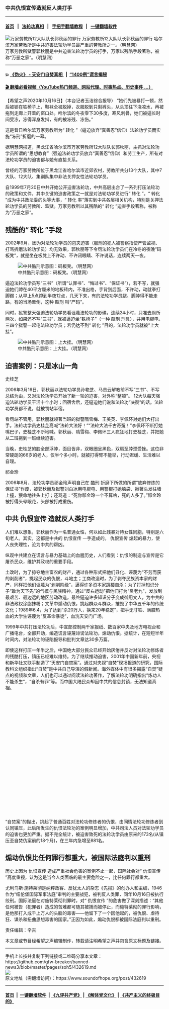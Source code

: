 ### 中共仇恨宣传造就反人类打手
------------------------

#### [首页](https://github.com/gfw-breaker/banned-news3/blob/master/README.md) &nbsp;&nbsp;|&nbsp;&nbsp; [法轮功真相](https://github.com/begood0513/basic/blob/master/README.md)  &nbsp;&nbsp;|&nbsp;&nbsp; [手把手翻墙教程](https://github.com/gfw-breaker/guides/wiki)  &nbsp;&nbsp;|&nbsp;&nbsp; [一键翻墙软件](https://github.com/gfw-breaker/nogfw/blob/master/README.md)  



<div><img alt=" 万家劳教所12大队队长郭秋丽的罪行 万家劳教所12大队队长郭秋丽的罪行 哈尔滨万家劳教所是中共迫害法轮功学员最严重的劳教所之一。（明慧网）" src="https://img.soundofhope.org/2020-10/1602814686325.jpg"/>
<br/><figcaption class="caption">
 万家劳教所狱警郭秋丽是中共迫害法轮功学员的打手，万家以残酷手段著称，被称“万恶之家”。（明慧网）
</figcaption></div><hr/>

#### 💥 [《伪火》 - 天安门自焚真相 ](http://158.247.195.190:10000/videos/blog/weihuo.html)&nbsp; |&nbsp; [“1400例”谎言揭秘  ](http://158.247.195.190:10000/videos/blog/jiexi1400.html)

#### [ 🎬  翻墙必看视频（YouTube热门频道、网站代理、时事热点、历史事件 ...）](https://github.com/gfw-breaker/links/blob/master/banned.md)

<div><div class="Content__Wrapper sc-1bvya0-0 grZQxZ">
 <p class="meta-top">
  <span class="meta">
   【希望之声2020年10月16日】（本台记者玉洁综合报导）
  </span>
  “她们先被暴打一顿，然后被锁在铁椅子上，鞋袜全被脱掉，衣服脱到只剩裤头，从头顶往下浇凉水，再被拖到走廊上开着的窗口处。哈尔滨的冬夜零下30多度，寒风刺骨，她们被逼长时间受冻，冻得浑身发抖，有的被冻残、冻伤。”
 </p>
 <p>
  这是昔日哈尔滨万家劳教所为“
  <ok href="/term/249301">
   转化
  </ok>
  ”（逼迫放弃“真善忍”信仰）法轮功学员而实施“冻刑”折磨的一幕。
 </p>
 <div class="AD_Embed__Wrap-sc-1xslmin-0 igMuqX module desktop">
  <div>
  </div>
 </div>
 <p>
  据明慧网报道，黑龙江省哈尔滨市万家劳教所12大队队长郭秋丽，主抓对法轮功学员所谓的“思想教育”（强迫法轮功学员放弃“真善忍”信仰）和劳工生产，所有对法轮功学员的迫害都与她有直接关系。
 </p>
 <p>
  曾经的万家劳教所位于黑龙江省哈尔滨市近郊农村，劳教所共分13个大队，其中7大队、12大队、集训队集中非法关押女性法轮功学员。
 </p>
 <p>
  自1999年7月20日中共开始公开迫害法轮功，中共高层出台了一系列打压法轮功的政策和文件，其中关键的迫害政策之一就是对法轮功学员进行“
  <ok href="/term/249301">
   转化
  </ok>
  ”。“
  <ok href="/term/249301">
   转化
  </ok>
  ”成为中共政法委的头等大事，“
  <ok href="/term/249301">
   转化
  </ok>
  率”落实到中共各层相关机构，特别是关押法轮功学员的劳教所、监狱。万家劳教所以其残酷的“
  <ok href="/term/249301">
   转化
  </ok>
  ”迫害手段著称，被称为“万恶之家”。
 </p>
 <h2>
  残酷的“
  <ok href="/term/249301">
   转化
  </ok>
  ”手段
 </h2>
 <p>
  2002年9月，因为对法轮功学员的包夹迫害（服刑的犯人被警察指使严管监视、打骂折磨法轮功学员）均无效果，郭秋丽等下令罚法轮功学员们在冷冬的夜晚“码板凳”，就是坐在板凳上不许动、不许闭眼睛、不许说话，连续两天一夜。
 </p>
 <figure class="OImage__StyledFigure-sc-1lfley0-0 hHSfVg">
  <img alt="中共酷刑示意图：码板凳。（明慧网）" src="https://img.soundofhope.org/2020-10/1602814310597.jpg"/>
  <br/><figcaption>
   中共酷刑示意图：码板凳。（明慧网）
  </figcaption>
 </figure>
 <p>
  逼迫法轮功学员写“三书”（所谓“认罪书”、“悔过书”、“保证书”），若不写，就强迫她们蹲在40平方厘米的地板砖内，不准出格，手背到后面，不许动，动就拳打脚踢；从早上5点蹲到半夜12点，几天下来，有的法轮功学员腿、脚肿得不能走路，有的当场晕倒，这种
  <ok href="/term/8379">
   酷刑
  </ok>
  叫“严码”。
 </p>
 <p>
  同时，狱警整天强迫法轮功学员看诬蔑法轮功的影碟，连续24小时，只准去厕所两次，如果还不写“三书”，就被逼迫坐“铁椅子”（一种
  <ok href="/term/8379">
   酷刑
  </ok>
  刑具），并用电棍电，三四个狱警一起电法轮功学员；若仍达不到“
  <ok href="/term/249301">
   转化
  </ok>
  ”目的，法轮功学员就被“上大挂”。
 </p>
 <figure class="OImage__StyledFigure-sc-1lfley0-0 hHSfVg">
  <img alt="中共酷刑示意图：上大挂。（明慧网）" src="https://img.soundofhope.org/2020-10/1602814478264.jpg"/>
  <br/><figcaption>
   中共酷刑示意图：上大挂。（明慧网）
  </figcaption>
 </figure>
 <h2>
  迫害案例：只是冰山一角
 </h2>
 <p>
  史桂芝
 </p>
 <p>
  2006年3月16日，郭秋丽以法轮功学员孙艳芝、马贵云解教前不写“三书”、不写总结为由，又对法轮功学员开始了新一轮的迫害，对外称“整顿”。 12大队每天强迫法轮功学员干活十个小时；回宿舍后，还逼迫她们说和法轮功“决裂”的话。法轮功学员都不说，就被罚站半宿。
 </p>
 <p>
  看罚站不管用，郭秋丽就领著当班的狱警隋雪梅、王美英、李佩环对她们大打出手。法轮功学员史桂芝高喊“法轮大法好！”“法轮大法千古奇冤！”李佩环不断打她嘴巴子，史桂芝不断地喊。郭秋丽、隋雪梅、李佩环三人疯狂地打史桂芝，并把她从二班拖到一班继续迫害。
 </p>
 <p>
  当晚，史桂芝的脸全部浮肿，面目皆非，双眼圈呈黑色，双肩至脖颈受挫。这位非常硬朗的66岁的老人，仅半个多小时，就被打得臂不能举，行动迟缓、生活难以自理。
 </p>
 <p>
  祁金玲
 </p>
 <p>
  2006年8月，法轮功学员祁金玲声明自己在
  <ok href="/term/8379">
   酷刑
  </ok>
  折磨下所做的所谓“放弃修炼的保证书”作废，被郭秋丽及狱警刘白冰用电棍电、用警棍打她脑袋、揪著头发往墙上撞，狠命地往头上打；还骂道：“死你祁金玲一个不算啥，死的人多了。”祁金玲被打得头晕眼花，头部被打成重伤。
 </p>
 <h2>
  中共
  <ok href="/term/27479">
   仇恨宣传
  </ok>
  造就反人类打手
 </h2>
 <p>
  人们难以想象，郭秋丽作为一名普通女性，何以如此残暴对待女性同胞，特别是六旬老人。其实，这都是中共的
  <ok href="/term/27479">
   仇恨宣传
  </ok>
  一手造成的。
  <ok href="/term/27479">
   仇恨宣传
  </ok>
  煽起的暴力，使人丧失理性，沦为中共的帮凶。
 </p>
 <div class="AD_Embed__Wrap-sc-1xslmin-0 igMuqX module desktop">
  <div>
  </div>
 </div>
 <p>
  纵观中共建立在谎言与暴力基础上的血腥历史，人们看到：仇恨的制造与宣传是它屠杀民众，维护其政权的重要手段。
 </p>
 <p>
  土改时，为了掠夺地主富农的财产，通过各种形式把他们丑化、诬蔑为“不劳而获的剥削者”，挑起民众的仇恨，斗地主；工商改造时，为了剥夺民族资本家的财产，同样把他们诬蔑为“剥削阶级”，逼得许多资本家跳楼自杀；为了打掉知识分子“敢为天下先”的气概与民族精神，通过“反右运动”把他们打为“臭老九”，发放到最艰苦、最边远的地区劳动改造，最终逼迫许多知识分子变成御用文人，为中共的非法政权涂脂抹粉；文革中煽动仇恨，挑起群众斗群众，摧毁了中华五千年的传统文化；1989年6.4，为了达到“杀20万人，换来20年稳定”，把手无寸铁、满腔热血的大学生诬蔑为“反革命暴徒”，血洗天安门广场。
 </p>
 <p>
  1999年中共打压法轮功后，中宣部控制两千家报纸、数百家中央及地方电视台和广播电台，全部开动，编造谎言诬蔑诽谤法轮功，煽动仇恨。据统计，在短短半年时间内，对法轮功的诬陷报导和批判文章达30多万篇。
 </p>
 <p>
  即使这样打压一年半之后，中国绝大部分民众已经开始厌倦并反对对法轮功修炼者的残酷打压，镇压已经难以维持。为了继续推动迫害，2001年中国新年前，央视和新华社又联手制造了“天安门自焚案”。通过对央视“自焚”现场报道的研究，国际教科文组织指出“自焚”是中共自己导演的假新闻。海外媒体中有很多揭露“自焚”疑点的视频和文章，人们也可以通过阅读法轮功著作，了解法轮功明确指出“炼功人不能杀生”，“自杀有罪”等。而中国大陆民众却因中共的信息封锁，无法知道真相。
 </p>
 <div class="soh-embed">
  <div class="soh-embed-inner">
   <div class="iframely-embed">
    <div class="iframely-responsive" style="padding-bottom: 75%;">
    </div>
   </div>
  </div>
 </div>
 <p>
  “自焚案”的抛出，挑起了普通百姓对法轮功修炼者的仇恨，由同情法轮功修炼者到认同镇压，此后所发生的仇恨法轮功的案例明显增加，中共司法人员对法轮功学员的迫害也更加严重。据不完全统计，被迫害致死的法轮功学员由原来的173名(从镇压至自焚伪案前的18个月)，在三年内急增至881名。
 </p>
 <h2>
  煽动仇恨比任何罪行都重大，被国际法庭判以重刑
 </h2>
 <p>
  历史上因为
  <ok href="/term/27479">
   仇恨宣传
  </ok>
  造成严重社会危害的案例不止一起，国际社会对“
  <ok href="/term/27479">
   仇恨宣传
  </ok>
  ”高度重视，认为这是当今人类面临的最主要危险之一，比任何罪行都重大。
 </p>
 <p>
  尤利乌斯·施特莱彻是纳粹政客、反犹太人的杂志《先报》的创办人和主编，1946作为“纽伦堡国际军事法庭”审判的主要战犯，被判反人类罪，同年10月16日被执行绞刑。国际法庭在对施特莱彻判罪时，对“
  <ok href="/term/27479">
   仇恨宣传
  </ok>
  ”的危害做了深刻描述：“其他任何被告（犯罪者）造成的苦难都可随其被捕而被停止，而施特莱彻的罪行影响，是他那打入成千上万人的头脑的毒害——他留下了一个因他起的，被仇恨、虐待狂、谋杀和扭曲思想毒害的国家。”正因为如此，煽动仇恨都被国际法庭判以重刑。
 </p>
 <p class="meta-btm">
  责任编辑：辛吉
 </p>
 <p class="meta-btm">
  本文章或节目经希望之声编辑制作，转载请注明希望之声并包含原文标题及链接。
 </p>
</div>
</div>
<hr/>
手机上长按并复制下列链接或二维码分享本文章：<br/>
https://github.com/gfw-breaker/banned-news3/blob/master/pages/soh5/432619.md <br/>
<a href='https://github.com/gfw-breaker/banned-news3/blob/master/pages/soh5/432619.md'><img src='https://github.com/gfw-breaker/banned-news3/blob/master/pages/soh5/432619.md.png'/></a> <br/>
原文地址（需翻墙访问）：https://www.soundofhope.org/post/432619


------------------------
#### [首页](https://github.com/gfw-breaker/banned-news3/blob/master/README.md) &nbsp;|&nbsp; [一键翻墙软件](https://github.com/gfw-breaker/nogfw/blob/master/README.md) &nbsp;| [《九评共产党》](https://github.com/gfw-breaker/9ping.md/blob/master/README.md#九评之一评共产党是什么) | [《解体党文化》](https://github.com/gfw-breaker/jtdwh.md/blob/master/README.md) | [《共产主义的终极目的》](https://github.com/gfw-breaker/gczydzjmd.md/blob/master/README.md)


<img src='http://gfw-breaker.win/banned-news3/pages/soh5/432619.md' width='0px' height='0px'/>